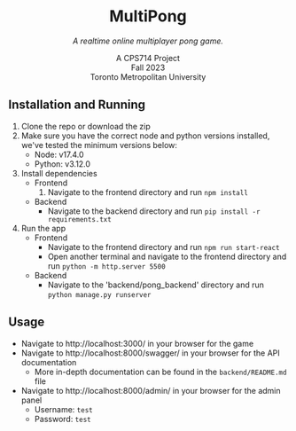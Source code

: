 <h1 align="center">MultiPong</h1>

  <p align="center" >
    <i>A realtime online multiplayer pong game.</i>
    <br>
  </p>


<p align="center">
    A CPS714 Project
    <br>
    Fall 2023
    <br>
    Toronto Metropolitan University
</p>


## Installation and Running
1. Clone the repo or download the zip
2. Make sure you have the correct node and python versions installed, we've tested the minimum versions below:
    - Node: v17.4.0
    - Python: v3.12.0
3. Install dependencies
    - Frontend
        1. Navigate to the frontend directory and run `npm install`
   - Backend
        - Navigate to the backend directory and run `pip install -r requirements.txt`
4. Run the app
    - Frontend
        - Navigate to the frontend directory and run `npm run start-react`
        - Open another terminal and navigate to the frontend directory and run `python -m http.server 5500`
    - Backend
        - Navigate to the 'backend/pong_backend' directory and run `python manage.py runserver`

## Usage
- Navigate to http://localhost:3000/ in your browser for the game 
- Navigate to http://localhost:8000/swagger/ in your browser for the API documentation
    - More in-depth documentation can be found in the `backend/README.md` file
- Navigate to http://localhost:8000/admin/ in your browser for the admin panel
    - Username: `test`
    - Password: `test`